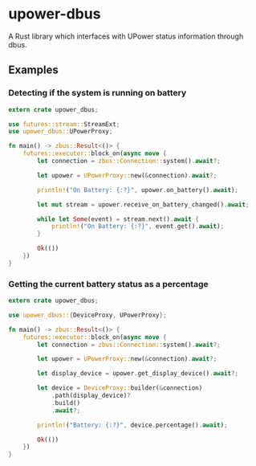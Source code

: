 # upower-dbus

A Rust library which interfaces with UPower status information through dbus.

## Examples

### Detecting if the system is running on battery

```rust
extern crate upower_dbus;

use futures::stream::StreamExt;
use upower_dbus::UPowerProxy;

fn main() -> zbus::Result<()> {
    futures::executor::block_on(async move {
        let connection = zbus::Connection::system().await?;

        let upower = UPowerProxy::new(&connection).await?;

        println!("On Battery: {:?}", upower.on_battery().await);

        let mut stream = upower.receive_on_battery_changed().await;

        while let Some(event) = stream.next().await {
            println!("On Battery: {:?}", event.get().await);
        }

        Ok(())
    })
}

```

### Getting the current battery status as a percentage

```rust
extern crate upower_dbus;

use upower_dbus::{DeviceProxy, UPowerProxy};

fn main() -> zbus::Result<()> {
    futures::executor::block_on(async move {
        let connection = zbus::Connection::system().await?;

        let upower = UPowerProxy::new(&connection).await?;

        let display_device = upower.get_display_device().await?;

        let device = DeviceProxy::builder(&connection)
            .path(display_device)?
            .build()
            .await?;

        println!("Battery: {:?}", device.percentage().await);

        Ok(())
    })
}

```
